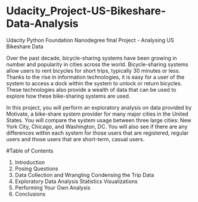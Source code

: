 # Udacity_Project-US-Bikeshare-Data-Analysis
Udacity Python Foundation Nanodegree final Project - Analysing US Bikeshare Data

Over the past decade, bicycle-sharing systems have been growing in number and popularity in cities across the world. Bicycle-sharing systems allow users to rent bicycles for short trips, typically 30 minutes or less. Thanks to the rise in information technologies, it is easy for a user of the system to access a dock within the system to unlock or return bicycles. These technologies also provide a wealth of data that can be used to explore how these bike-sharing systems are used.

In this project, you will perform an exploratory analysis on data provided by Motivate, a bike-share system provider for many major cities in the United States. You will compare the system usage between three large cities: New York City, Chicago, and Washington, DC. You will also see if there are any differences within each system for those users that are registered, regular users and those users that are short-term, casual users.

#Table of Contents

1. Introduction
2. Posing Questions
3. Data Collection and Wrangling
	Condensing the Trip Data
4. Exploratory Data Analysis
	Statistics
	Visualizations
5. Performing Your Own Analysis
6. Conclusions
